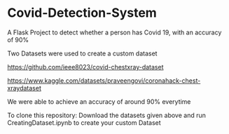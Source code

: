 # Covid-Detection-System
A Flask Project to detect whether a person has Covid 19, with an accuracy of 90%

Two Datasets were used to create a custom dataset

https://github.com/ieee8023/covid-chestxray-dataset






https://www.kaggle.com/datasets/praveengovi/coronahack-chest-xraydataset

We were able to achieve an accuracy of around 90% everytime

To clone this repository:
Download the datasets given above and run CreatingDataset.ipynb to create your custom Dataset

